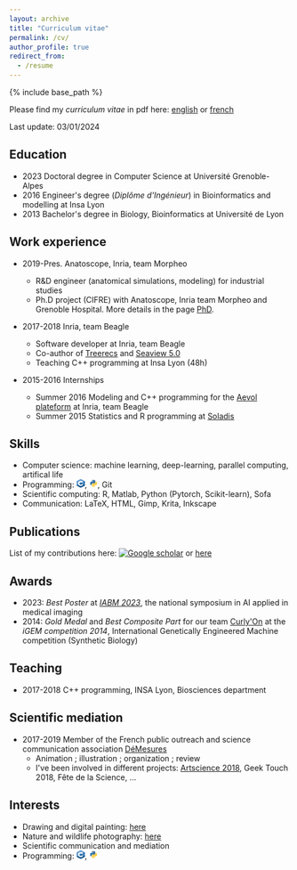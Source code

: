 ```yaml
---
layout: archive
title: "Curriculum vitae"
permalink: /cv/
author_profile: true
redirect_from:
  - /resume
---
```


{% include base_path %}

Please find my *curriculum vitae* in pdf here: [english](/files/ncomte_one-page-resume_2024-01-en.pdf) or [french](/files/ncomte_one-page-resume_2024-01-fr.pdf)

Last update: 03/01/2024


## Education
* 2023 Doctoral degree in Computer Science at Université Grenoble-Alpes
* 2016 Engineer's degree (*Diplôme d'Ingénieur*) in Bioinformatics and modelling at Insa Lyon
* 2013 Bachelor's degree in Biology, Bioinformatics at Université de Lyon


## Work experience
* 2019-Pres. Anatoscope, Inria, team Morpheo
  * R&D engineer (anatomical simulations, modeling) for industrial studies
  * Ph.D project (CIFRE) with Anatoscope, Inria team Morpheo and Grenoble Hospital. More details in the page [PhD](/phd/).

* 2017-2018 Inria, team Beagle
  * Software developer at Inria, team Beagle
  * Co-author of [Treerecs](https://project.inria.fr/treerecs) and [Seaview 5.0](https://doua.prabi.fr/software/seaview)
  * Teaching C++ programming at Insa Lyon (48h)
  
* 2015-2016 Internships
  * Summer 2016 Modeling and C++ programming for the [Aevol plateform](http://www.aevol.fr/) at Inria, team Beagle
  * Summer 2015 Statistics and R programming at [Soladis](https://www.soladis.com/)
  

## Skills
* Computer science: machine learning, deep-learning, parallel computing, artifical life
* Programming: <img src="/images/logo_cpp.png" width="15" height="15">, <img src="/images/logo_python.png" width="15" height="15">, Git
* Scientific computing: R, Matlab, Python (Pytorch, Scikit-learn), Sofa
* Communication: LaTeX, HTML, Gimp, Krita, Inkscape


## Publications
List of my contributions here: <a href="https://scholar.google.com/citations?user=OqDSwDEAAAAJ&hl=fr"><img src="https://upload.wikimedia.org/wikipedia/commons/thumb/c/c7/Google_Scholar_logo.svg/240px-Google_Scholar_logo.svg.png" alt="Google scholar" width="20" height="20" /></a>  or [here](/publications)


## Awards
* 2023: *Best Poster* at [*IABM 2023*](https://iabm2023.sciencesconf.org), the national symposium in AI applied in medical imaging
* 2014: *Gold Medal* and *Best Composite Part* for our team [Curly'On](https://2014.igem.org/Team:INSA-Lyon) at the *iGEM competition 2014*, International Genetically Engineered Machine competition (Synthetic Biology)
  
  
## Teaching
* 2017-2018 C++ programming, INSA Lyon, Biosciences department


## Scientific mediation
* 2017-2019 Member of the French public outreach and science communication association [DéMesures](https://demesures.jimdo.com/)
  * Animation ; illustration ; organization ; review
  * I've been involved in different projects: [Artscience 2018](https://www.ens-lyon.fr/evenement/campus/jaces-2018-artscience-un-projet-de-lassociation-demesures), Geek Touch 2018, Fête de la Science, ...


## Interests
- Drawing and digital painting: [here](https://www.instagram.com/cometicon.draws/)
- Nature and wildlife photography: [here](https://www.instagram.com/cometicon.snaps/)
- Scientific communication and mediation
- Programming: <img src="/images/logo_cpp.png" width="15" height="15">, <img src="/images/logo_python.png" width="15" height="15">

